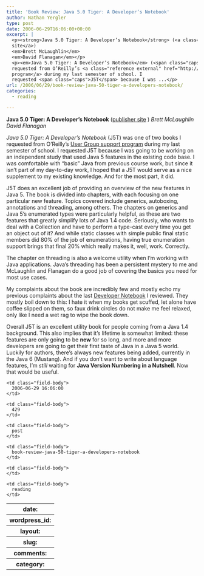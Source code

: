 ```yaml
---
title: 'Book Review: Java 5.0 Tiger: A Developer’s Notebook'
author: Nathan Yergler
type: post
date: 2006-06-29T16:06:00+00:00
excerpt: |
  <p><strong>Java 5.0 Tiger: A Developer’s Notebook</strong> (<a class="reference external" href="http://www.oreilly.com/catalog/javaadn/">publisher
  site</a>)
  <em>Brett McLaughlin</em>
  <em>David Flanagan</em></p>
  <p><em>Java 5.0 Tiger: A Developer’s Notebook</em> (<span class="caps">J5T</span>) was one of two books I
  requested from O’Reilly’s <a class="reference external" href="http://ug.oreilly.com/">User Group support
  program</a> during my last semester of school. I
  requested <span class="caps">J5T</span> because I was ...</p>
url: /2006/06/29/book-review-java-50-tiger-a-developers-notebook/
categories:
  - reading

---
```

**Java 5.0 Tiger: A Developer’s Notebook** ([publisher site][1] ) _Brett McLaughlin_ _David Flanagan_

_Java 5.0 Tiger: A Developer’s Notebook_ (<span class="caps">J5T</span>) was one of two books I requested from O’Reilly’s [User Group support program][2]  during my last semester of school. I requested <span class="caps">J5T</span> because I was going to be working on an independent study that used Java 5 features in the existing code base. I was comfortable with “basic” Java from previous course work, but since it isn’t part of my day-to-day work, I hoped that a <span class="caps">J5T</span> would serve as a nice supplement to my existing knowledge. And for the most part, it did.

<span class="caps">J5T</span> does an excellent job of providing an overview of the new features in Java 5. The book is divided into chapters, with each focusing on one particular new feature. Topics covered include generics, autoboxing, annotations and threading, among others. The chapters on generics and Java 5’s enumerated types were particularly helpful, as these are two features that greatly simplify lots of Java 1.4 code. Seriously, who wants to deal with a Collection and have to perform a type-cast every time you get an object out of it? And while static classes with simple public final static members did 80% of the job of enumerations, having true enumeration support brings that final 20% which really makes it, well, work. Correctly.

The chapter on threading is also a welcome utility when I’m working with Java applications. Java’s threading has been a persistent mystery to me and McLaughlin and Flanagan do a good job of covering the basics you need for most use cases.

My complaints about the book are incredibly few and mostly echo my previous complaints about the last [Developer Notebook][3]  I reviewed. They mostly boil down to this: I hate it when my books get scuffed, let alone have coffee slipped on them, so faux drink circles do not make me feel relaxed, only like I need a wet rag to wipe the book down.

Overall <span class="caps">J5T</span> is an excellent utility book for people coming from a Java 1.4 background. This also implies that it’s lifetime is somewhat limited: these features are only going to be **new** for so long, and more and more developers are going to get their first taste of Java in a Java 5 world. Luckily for authors, there’s always new features being added, currently in the Java 6 (Mustang). And if you don’t want to write about language features, I’m _still_ waiting for **Java Version Numbering in a Nutshell**. Now that would be useful.

<table class="docutils field-list" frame="void" rules="none">
  <col class="field-name" /> <col class="field-body" /> <tr class="field">
    <th class="field-name">
      date:
    </th>

    <td class="field-body">
      2006-06-29 16:06:00
    </td>
  </tr>

  <tr class="field">
    <th class="field-name">
      wordpress_id:
    </th>

    <td class="field-body">
      429
    </td>
  </tr>

  <tr class="field">
    <th class="field-name">
      layout:
    </th>

    <td class="field-body">
      post
    </td>
  </tr>

  <tr class="field">
    <th class="field-name">
      slug:
    </th>

    <td class="field-body">
      book-review-java-50-tiger-a-developers-notebook
    </td>
  </tr>

  <tr class="field">
    <th class="field-name">
      comments:
    </th>

    <td class="field-body">
    </td>
  </tr>

  <tr class="field">
    <th class="field-name">
      category:
    </th>

    <td class="field-body">
      reading
    </td>
  </tr>
</table>

 [1]: http://www.oreilly.com/catalog/javaadn/
 [2]: http://ug.oreilly.com/
 [3]: http://effbot.org/zone/element-index.htm